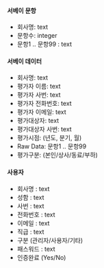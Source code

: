 #### 서베이 문항
- 회사명: text
- 문항수: integer
- 문항1 .. 문항99 : text

#### 서베이 데이터
- 회사명: text
- 평가자 이름: text
- 평가자 사번: text
- 평가자 전화번호: text
- 평가자 이메일: text
- 평가대상자: text
- 평가대상자 사번: text
- 평가시점: (년도, 분기, 월)
- Raw Data:  문항1 .. 문항99
- 평가구분: (본인/상사/동료/부하)


#### 사용자
- 회사명 : text
- 성함 : text
- 사번 : text
- 전화번호 : text
- 이메일 : text
- 직급 : text
- 구분 (관리자/사용자/기타)
- 패스워드 : text
- 인증완료 (Yes/No)